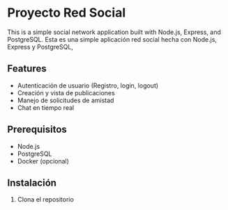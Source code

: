 # Proyecto Red Social

This is a simple social network application built with Node.js, Express, and PostgreSQL.
Esta es una simple aplicación red social  hecha con Node.js, Express y PostgreSQL,
## Features

- Autenticación de usuario (Registro, login, logout)
- Creación y vista de publicaciones
- Manejo de solicitudes de amistad
- Chat en tiempo real

## Prerequisitos

- Node.js
- PostgreSQL
- Docker (opcional)

## Instalación

1. Clona el repositorio